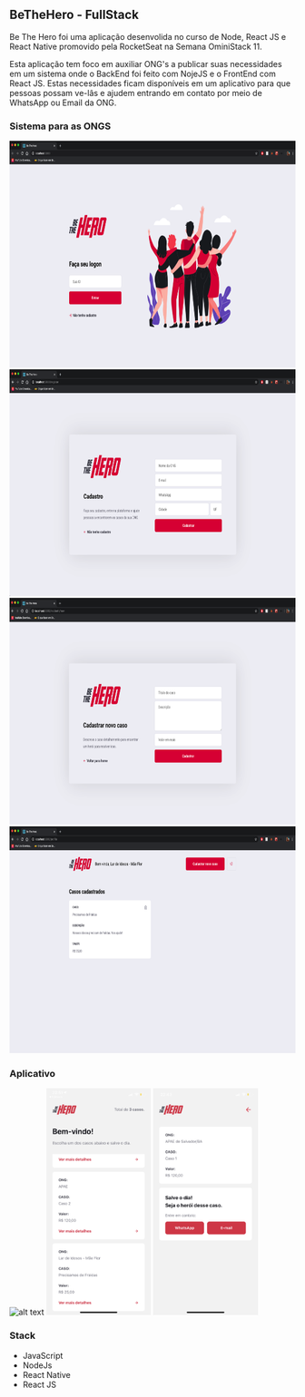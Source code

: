 ## BeTheHero - FullStack
Be The Hero foi uma aplicação desenvolida no curso de Node, React JS e React Native promovido pela RocketSeat na Semana OminiStack 11.

Esta aplicação tem foco em auxiliar ONG's a publicar suas necessidades em um sistema onde o BackEnd foi feito com NojeJS e o FrontEnd com React JS. Estas necessidades ficam disponíveis em um aplicativo para que pessoas possam ve-lâs e ajudem entrando em contato por meio de WhatsApp ou Email da ONG. 

### Sistema para as ONGS
<img src="/screens/login.png" alt="alt text" height="400px">
<img src="/screens/cadastro.png" alt="alt text" height="400px">
<img src="/screens/cadastrarCaso.png" alt="alt text" height="400px">
<img src="/screens/listaCasos.png" alt="alt text" height="400px">


### Aplicativo
<img src="/screens/IMG_7582.PNG" alt="alt text" height="400px">
<img src="/screens/IMG_7581.PNG" alt="alt text" height="400px">
<img src="/screens/IMG_7580.PNG" alt="alt text" height="400px">


### Stack
* JavaScript
* NodeJs
* React Native
* React JS
